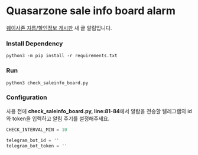 # Quasarzone sale info board alarm
[퀘이사존 지름/할인정보 게시판](https://quasarzone.com/bbs/qb_saleinfo) 새 글 알림입니다.  

### Install Dependency
```shell
python3 -m pip install -r requirements.txt
```

### Run
```shell
python3 check_saleinfo_board.py
```

### Configuration
사용 전에 **check_saleinfo_board.py, line:81-84**에서 알람을 전송할 텔레그램의 id와 token을 입력하고 알림 주기를 설정해주세요.  
  
```python
CHECK_INTERVAL_MIN = 10

telegram_bot_id = ''
telegram_bot_token = ''
```
